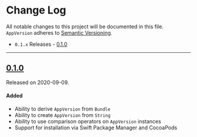 # Change Log
All notable changes to this project will be documented in this file.
`AppVersion` adheres to [Semantic Versioning](http://semver.org/).

- `0.1.x` Releases - [0.1.0](#010)

---
## [0.1.0](https://github.com/hkellaway/AppVersion/releases/tag/0.1.0)
Released on 2020-09-09.

#### Added
- Ability to derive `AppVersion` from `Bundle`
- Ability to create `AppVersion` from `String`
- Ability to use comparison operators on `AppVersion` instances
- Support for installation via Swift Package Manager and CocoaPods
